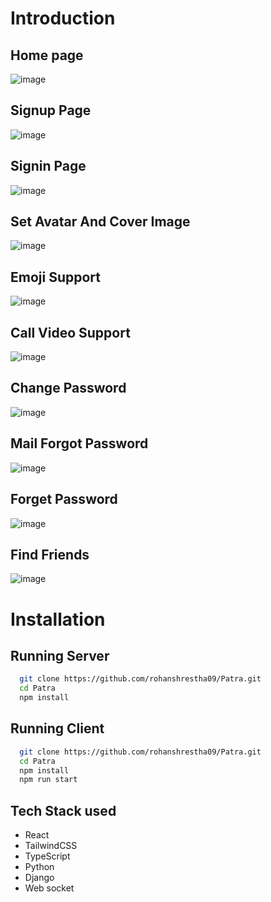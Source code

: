 
# Introduction

## Home page

![image](/src/images/chatpage.png)

## Signup Page

![image](/src/images/signup.png)

## Signin Page

![image](/src/images/login.png)

## Set Avatar And Cover Image

![image](/src/images/setavarta.png)

## Emoji Support

![image](/src/images/emoji.png)

## Call Video Support

![image](/src/images/callvideo.png)

## Change Password

![image](/src/images/changepass.png)

## Mail Forgot Password

![image](/src/images/mailforgetpass.png)

## Forget Password

![image](/src/images/resetpass.png)

## Find Friends

![image](/src/images/Finduser.png)

# Installation

## Running Server

```bash
  git clone https://github.com/rohanshrestha09/Patra.git
  cd Patra
  npm install
```

## Running Client

```bash
  git clone https://github.com/rohanshrestha09/Patra.git
  cd Patra
  npm install
  npm run start
```

## Tech Stack used

- React
- TailwindCSS
- TypeScript
- Python
- Django
- Web socket
